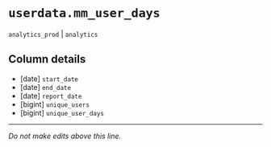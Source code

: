 # `userdata.mm_user_days`
`analytics_prod` | `analytics`

## Column details
* [date]      `start_date`
* [date]      `end_date`
* [date]      `report_date`
* [bigint]    `unique_users`
* [bigint]    `unique_user_days`

-------------------------------------------------------------------------------
*Do not make edits above this line.*

